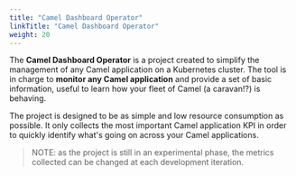 ```yaml
---
title: "Camel Dashboard Operator"
linkTitle: "Camel Dashboard Operator"
weight: 20
---
```


The **Camel Dashboard Operator** is a project created to simplify the management of any Camel application on a Kubernetes cluster. The tool is in charge to **monitor any Camel application** and provide a set of basic information, useful to learn how your fleet of Camel (a caravan!?) is behaving.

The project is designed to be as simple and low resource consumption as possible. It only collects the most important Camel application KPI in order to quickly identify what's going on across your Camel applications.

> NOTE: as the project is still in an experimental phase, the metrics collected can be changed at each development iteration.
